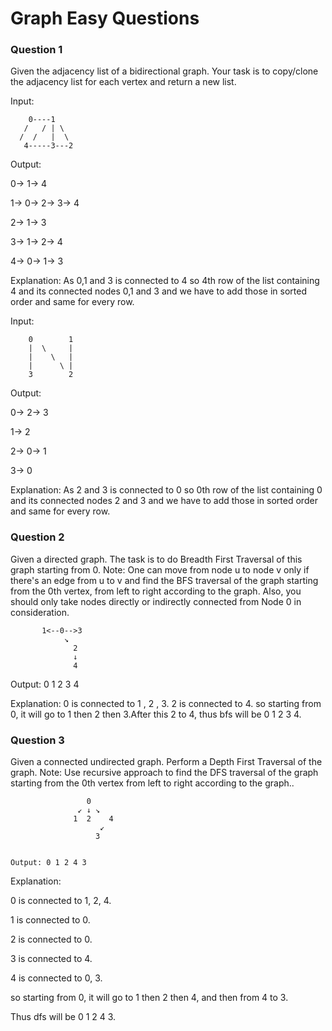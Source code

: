 
# Graph Easy Questions


### Question 1
Given the adjacency list of a bidirectional graph. Your task is to copy/clone the adjacency list for each vertex and return a new list.

Input:

        0----1
       /   / | \
      /  /   |  \
       4-----3---2


Output: 

0-> 1-> 4 

1-> 0-> 2-> 3-> 4 

2-> 1-> 3 

3-> 1-> 2-> 4 

4-> 0-> 1-> 3

Explanation:
As 0,1 and 3 is connected to 4 so 4th row
of the list containing 4 and its connected
nodes 0,1 and 3 and we have to add those in
sorted order and same for every row.


Input:

        0        1
        |  \     |
        |    \   |
        |      \ |
        3        2


Output: 

0-> 2-> 3 

1-> 2 

2-> 0-> 1 

3-> 0

Explanation:
As 2 and 3 is connected to 0 so 0th row
of the list containing 0 and its connected 
nodes 2 and 3 and we have to add those in
sorted order and same for every row. 

### Question 2

Given a directed graph. The task is to do Breadth First Traversal of this graph starting from 0.
Note: One can move from node u to node v only if there's an edge from u to v and find the BFS traversal of the graph starting from the 0th vertex, from left to right according to the graph. Also, you should only take nodes directly or indirectly connected from Node 0 in consideration.

           1<--0-->3
                ↘
                  2
                  ↓
                  4


Output: 0 1 2 3 4

Explanation: 
0 is connected to 1 , 2 , 3.
2 is connected to 4.
so starting from 0, it will go to 1 then 2
then 3.After this 2 to 4, thus bfs will be
0 1 2 3 4.


### Question 3

Given a connected undirected graph. Perform a Depth First Traversal of the graph.
Note: Use recursive approach to find the DFS traversal of the graph starting from the 0th vertex from left to right according to the graph..

                     0
                   ↙ ↓ ↘
                  1  2    4
                        ↙
                       3


    Output: 0 1 2 4 3
Explanation: 

0 is connected to 1, 2, 4.

1 is connected to 0.

2 is connected to 0.

3 is connected to 4.

4 is connected to 0, 3.

so starting from 0, it will go to 1 then 2
then 4, and then from 4 to 3.

Thus dfs will be 0 1 2 4 3.